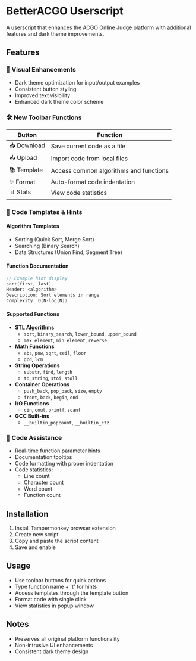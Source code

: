 # BetterACGO Userscript

A userscript that enhances the ACGO Online Judge platform with additional features and dark theme improvements.

## Features

### 🎨 Visual Enhancements
- Dark theme optimization for input/output examples
- Consistent button styling
- Improved text visibility
- Enhanced dark theme color scheme

### 🛠️ New Toolbar Functions
| Button | Function |
|--------|----------|
| 📥 Download | Save current code as a file |
| 📤 Upload | Import code from local files |
| 📚 Template | Access common algorithms and functions |
| ✨ Format | Auto-format code indentation |
| 📊 Stats | View code statistics |

### 📝 Code Templates & Hints
#### Algorithm Templates
- Sorting (Quick Sort, Merge Sort)
- Searching (Binary Search)
- Data Structures (Union Find, Segment Tree)

#### Function Documentation
```cpp
// Example hint display
sort(first, last)
Header: <algorithm>
Description: Sort elements in range
Complexity: O(N·log(N))
```

#### Supported Functions
- **STL Algorithms**
  - `sort`, `binary_search`, `lower_bound`, `upper_bound`
  - `max_element`, `min_element`, `reverse`
- **Math Functions**
  - `abs`, `pow`, `sqrt`, `ceil`, `floor`
  - `gcd`, `lcm`
- **String Operations**
  - `substr`, `find`, `length`
  - `to_string`, `stoi`, `stoll`
- **Container Operations**
  - `push_back`, `pop_back`, `size`, `empty`
  - `front`, `back`, `begin`, `end`
- **I/O Functions**
  - `cin`, `cout`, `printf`, `scanf`
- **GCC Built-ins**
  - `__builtin_popcount`, `__builtin_ctz`

### 🔧 Code Assistance
- Real-time function parameter hints
- Documentation tooltips
- Code formatting with proper indentation
- Code statistics:
  - Line count
  - Character count
  - Word count
  - Function count

## Installation
1. Install Tampermonkey browser extension
2. Create new script
3. Copy and paste the script content
4. Save and enable

## Usage
- Use toolbar buttons for quick actions
- Type function name + '(' for hints
- Access templates through the template button
- Format code with single click
- View statistics in popup window

## Notes
- Preserves all original platform functionality
- Non-intrusive UI enhancements
- Consistent dark theme design
